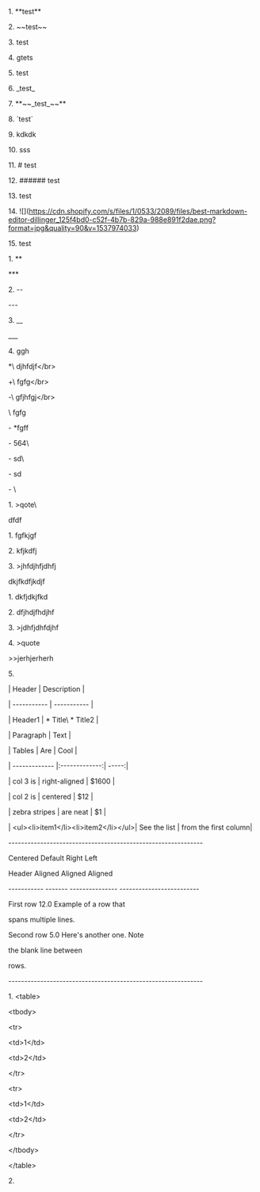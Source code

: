 1\. \*\*test\*\*

2\. \~\~test\~\~

3\. test

4\. gtets

5\. test

6\. \_test\_

7\. \*\*\~\~\_test\_\~\~\*\*

8\. \`test\`

9\. kdkdk

10\. sss

11\. \# test

12\. ###### test

13\. test

14\.
!\[\](https://cdn.shopify.com/s/files/1/0533/2089/files/best-markdown-editor-dillinger_125f4bd0-c52f-4b7b-829a-988e891f2dae.png?format=jpg&quality=90&v=1537974033)

15\. test

1\. \*\*

\*\*\*

2\. \--

\-\--

3\. \_\_

\_\_\_

4\. ggh

\*\\ djhfdjf\</br>

+\\ fgfg\</br>

-\\ gfjhfgj\</br>

\\ fgfg

\- \*fgff

\- 564\\

\- sd\\

\- sd

\- \\

1\. \>qote\\

dfdf

1\. fgfkjgf

2\. kfjkdfj

3\. \>jhfdjhfjdhfj

dkjfkdfjkdjf

1\. dkfjdkjfkd

2\. dfjhdjfhdjhf

3\. \>jdhfjdhfdjhf

4\. \>quote

\>\>jerhjerherh

5\.

\| Header \| Description \|

\| \-\-\-\-\-\-\-\-\-\-- \| \-\-\-\-\-\-\-\-\-\-- \|

\| Header1 \| \* Title\\ \* Title2 \|

\| Paragraph \| Text \|

\| Tables \| Are \| Cool \|

\| \-\-\-\-\-\-\-\-\-\-\-\-- \|:\-\-\-\-\-\-\-\-\-\-\-\--:\|
\-\-\-\--:\|

\| col 3 is \| right-aligned \| \$1600 \|

\| col 2 is \| centered \| \$12 \|

\| zebra stripes \| are neat \| \$1 \|

\| \<ul>\<li>item1\</li>\<li>item2\</li>\</ul>\| See the list \| from
the first column\|

\-\-\-\-\-\-\-\-\-\-\-\-\-\-\-\-\-\-\-\-\-\-\-\-\-\-\-\-\-\-\-\-\-\-\-\-\-\-\-\-\-\-\-\-\-\-\-\-\-\-\-\-\-\-\-\-\-\-\-\--

Centered Default Right Left

Header Aligned Aligned Aligned

\-\-\-\-\-\-\-\-\-\-- \-\-\-\-\-\-- \-\-\-\-\-\-\-\-\-\-\-\-\-\--
\-\-\-\-\-\-\-\-\-\-\-\-\-\-\-\-\-\-\-\-\-\-\-\--

First row 12.0 Example of a row that

spans multiple lines.

Second row 5.0 Here\'s another one. Note

the blank line between

rows.

\-\-\-\-\-\-\-\-\-\-\-\-\-\-\-\-\-\-\-\-\-\-\-\-\-\-\-\-\-\-\-\-\-\-\-\-\-\-\-\-\-\-\-\-\-\-\-\-\-\-\-\-\-\-\-\-\-\-\-\--

1\. \<table>

\<tbody>

\<tr>

\<td>1\</td>

\<td>2\</td>

\</tr>

\<tr>

\<td>1\</td>

\<td>2\</td>

\</tr>

\</tbody>

\</table>

2\.
